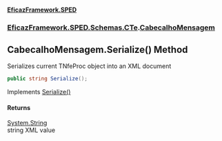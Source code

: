 #### [EficazFramework.SPED](EficazFrameworkSPED.md 'EficazFramework SPED')
### [EficazFramework.SPED.Schemas.CTe](EficazFramework.SPED.Schemas.CTe.md 'EficazFramework.SPED.Schemas.CTe').[CabecalhoMensagem](EficazFramework.SPED.Schemas.CTe/CabecalhoMensagem.md 'EficazFramework.SPED.Schemas.CTe.CabecalhoMensagem')

## CabecalhoMensagem.Serialize() Method

Serializes current TNfeProc object into an XML document

```csharp
public string Serialize();
```

Implements [Serialize()](EficazFramework.SPED.Schemas.CTe/ICabecalhoMensagem/Serialize().md 'EficazFramework.SPED.Schemas.CTe.ICabecalhoMensagem.Serialize()')

#### Returns
[System.String](https://docs.microsoft.com/en-us/dotnet/api/System.String 'System.String')  
string XML value